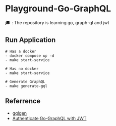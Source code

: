 # Playground-Go-GraphQL
🎓 : The repository is learning go, graph-ql and jwt

## Run Application
```
# Has a docker
- docker compose up -d
- make start-service

# Has no docker
- make start-service

# Generate GraphQL
- make generate-gql
```

## Referrence
- <a href="https://gqlgen.com/getting-started/">gqlgen</a>
- <a href="https://medium.com/geekculture/authenticate-go-graphql-with-jwt-436c74340d">Authenticate Go-GraphQL with JWT</a>
